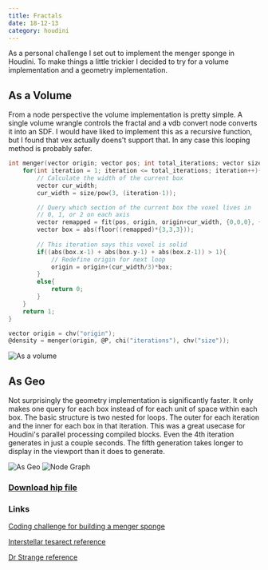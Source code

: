 ```yaml
---
title: Fractals
date: 18-12-13
category: houdini
---
```


As a personal challenge I set out to implement the menger sponge in Houdini. To make things a little trickier I decided to try for a volume implementation and a geometry implementation.

## As a Volume

From a node perspective the volume implementation is pretty simple. A single volume wrangle controls the fractal and a vdb convert node converts it into an SDF. I would have liked to implement this as a recursive function, but I found that vex actually doens't support that. In any case this looping method is probably safer.

```c
int menger(vector origin; vector pos; int total_iterations; vector size){
    for(int iteration = 1; iteration <= total_iterations; iteration++){
        // Calculate the width of the current box
        vector cur_width;
        cur_width = size/pow(3, (iteration-1));

        // Query which section of the current box the voxel lives in
        // 0, 1, or 2 on each axis
        vector remapped = fit(pos, origin, origin+cur_width, {0,0,0}, {1,1,1});
        vector box = abs(floor((remapped)*{3,3,3}));
        
        // This iteration says this voxel is solid
        if((abs(box.x-1) + abs(box.y-1) + abs(box.z-1)) > 1){
            // Redefine origin for next loop
            origin = origin+(cur_width/3)*box;
        }
        else{
            return 0;
        }
    }
    return 1;
}

vector origin = chv("origin");
@density = menger(origin, @P, chi("iterations"), chv("size"));
```

![As a volume](/assets/images/18-12-13-fractals-vdb.gif)

## As Geo

Not surprisingly the geometry implementation is significantly faster. It only makes one query for each box instead of for each unit of space within each box. The basic structure is two nested for loops. The outer for each iteration and the inner for each box in that iteration.
This was a great usecase for Houdini's parallel processing compiled blocks. Even the 4th iteration generates in just a couple seconds. The fifth generation takes longer to display in the viewport than it does to generate.

![As Geo](/assets/images/18-12-13-fractals-geo.gif) ![Node Graph](/assets/images/18-12-13-fractals_geo_nodes.png)

### [Download hip file](/assets/projects/houdini/18-12-13-fractals.hip)

### Links
[Coding challenge for building a menger sponge](https://www.youtube.com/watch?v=LG8ZK-rRkXo)

[Interstellar tesarect reference](https://www.youtube.com/watch?v=iJio07EtKYc)

[Dr Strange reference](https://www.youtube.com/watch?v=e5zNlNbvmMA)